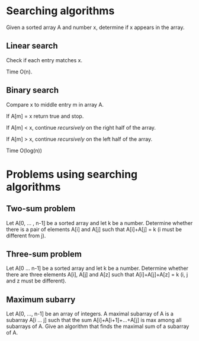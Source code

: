 # Searching algorithms

Given a sorted array A and number x, determine if x appears in the array.

## Linear search
Check if each entry matches x.

Time O(n).

## Binary search
Compare x to middle entry m in array A.

If A[m] = x return true and stop.

If A[m] < x, continue *recursively* on the right half of the array.

If A[m] > x, continue *recursively* on the left half of the array.

Time O(log(n))


# Problems using searching algorithms

## Two-sum problem 
Let A[0, ... , n-1] be a sorted array and let k be a number. Determine whether there is a pair of elements A[i] and A[j] such that A[i]+A[j] = k (i must be different from j).

## Three-sum problem
Let A[0 ... n-1] be a sorted array and let k be a number. Determine whether there are three elements A[i], A[j] and A[z] such that A[i]+A[j]+A[z] = k (i, j and z must be different).

## Maximum subarry
Let A[0, ..., n-1] be an array of integers. A maximal subarray of A is a subarray A[i ... j] such that the sum A[i]+A[i+1]+...+A[j] is max among all subarrays of A. Give an algorithm that finds the maximal sum of a subarray of A.
